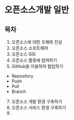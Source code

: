# 오픈소스개발 일반

## 목차

1. 오픈소스에 대한 오해와 진실 
2. 오픈소스 소프트웨어 
3. 오픈소스 GIS 
4. 오픈소스 활동에 참여하기 
5. GitHub을 이용하여 협업하기 
- Repository
- Push
- Pull
- Branch
7. 오픈소스 개발 환경 구축하기 
8. 오픈소스 서비스 환경 구축하기
9. 
